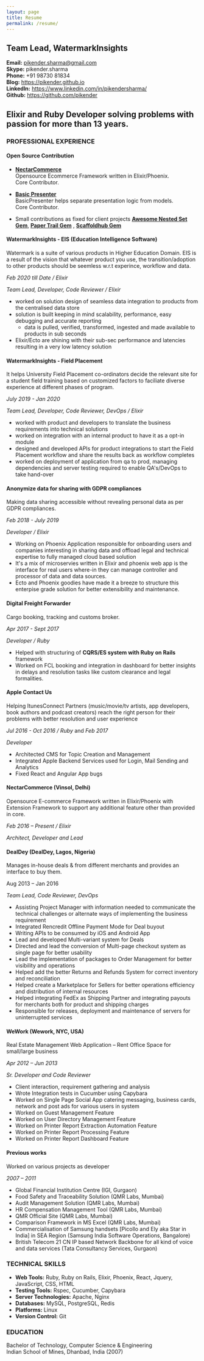 ```yaml
---
layout: page
title: Resume
permalink: /resume/
---
```


## Team Lead, WatermarkInsights  
**Email:** <pikender.sharma@gmail.com>  
**Skype:** pikender.sharma  
**Phone:** +91 98730 81834  
**Blog:** <https://pikender.github.io>  
**LinkedIn:** <https://www.linkedin.com/in/pikendersharma/>  
**Github:** <https://github.com/pikender>  

## Elixir and Ruby Developer solving problems with passion for more than 13 years.

### PROFESSIONAL EXPERIENCE

#### Open Source Contribution

- [**NectarCommerce**](https://github.com/vinsol/nectarcommerce)  
  Opensource Ecommerce Framework written in Elixir/Phoenix.  
  Core Contributor.

- [**Basic Presenter**](https://github.com/vinsol/basic_presenter)  
  BasicPresenter helps separate presentation logic from models.  
  Core Contributor.

- Small contributions as fixed for client projects [**Awesome Nested Set
Gem**](https://github.com/collectiveidea/awesome_nested_set/commit/45285d7ca4b3900745756d2037ded2f9c674a373),
[**Paper Trail
Gem**](https://github.com/airblade/paper_trail/commit/4bb7306ccfa845399ef53a676935982453d51617)
, [**Scaffoldhub Gem**](https://github.com/pikender/UploadExcel)  

#### WatermarkInsights - EIS (Education Intelligence Software)

Watermark is a suite of various products in Higher Education Domain. EIS
is a result of the vision that whatever product you use, the
transition/adoption to other products should be seemless w.r.t
experince, workflow and data.

*Feb 2020 till Date / Elixir*

*Team Lead, Developer, Code Reviewer / Elixir*

- worked on solution design of seamless data integration to products
from the centralised data store
- solution is built keeping in mind scalability, performance, easy debugging
and accurate reporting
  - data is pulled, verified, transformed, ingested and made available to
products in sub seconds
- Elixir/Ecto are shining with their sub-sec performance and latencies
resulting in a very low latency solution

#### WatermarkInsights - Field Placement

It helps University Field Placement co-ordinators decide the relevant site for a
student field training based on customized factors to faciliate
diverse experience at different phases of program.

*July 2019 - Jan 2020*

*Team Lead, Developer, Code Reviewer, DevOps / Elixir*

- worked with product and developers to translate the business
requirements into technical solutions
- worked on integration with an internal product to have it as a opt-in module
- designed and developed APIs for product integrations to start the
Field Placement workflow and share the results back as workflow
completes
- worked on deployment of application from qa to prod, managing
dependencies and server testing required to enable QA's/DevOps to take
hand-over

#### Anonymize data for sharing with GDPR compliances

Making data sharing accessible without revealing personal data as per
GDPR compliances.

*Feb 2018 - July 2019*

*Developer / Elixir*

- Working on Phoenix Application responsible for onboarding users and
companies interesting in sharing data and offload legal and technical
expertise to fully managed cloud based solution
- It's a mix of microservies written in Elixir and phoenix web app is
the interface for real users where-in they can manage controller and
processor of data and data sources.
- Ecto and Phoenix goodies have made it a breeze to structure this
enterpise grade solution for better extensibility and maintenance.

#### Digital Freight Forwarder

Cargo booking, tracking and customs broker.

*Apr 2017 - Sept 2017*

*Developer / Ruby*

- Helped with structuring of **CQRS/ES system with Ruby on Rails** framework
- Worked on FCL booking and integration in dashboard for better insights
in delays and resolution tasks like custom clearance and legal
formalities.

#### Apple Contact Us

Helping ItunesConnect Partners (music/movie/tv artists, app developers, book authors and podcast creators) reach the right person for their problems with better resolution and user experience

*Jul 2016 - Oct 2016 / Ruby* and *Feb 2017*

*Developer*

- Architected CMS for Topic Creation and Management
- Integrated Apple Backend Services used for Login, Mail Sending and Analytics
- Fixed React and Angular App bugs

#### NectarCommerce (Vinsol, Delhi)

Opensource E-commerce Framework written in Elixir/Phoenix with Extension Framework to support any additional feature other than provided in core.

*Feb 2016 – Present / Elixir*

*Architect, Developer and Lead*

#### DealDey (DealDey, Lagos, Nigeria)

Manages in-house deals & from different merchants and provides an interface to buy them.

Aug 2013 – Jan 2016

*Team Lead, Code Reviewer, DevOps*

- Assisting Project Manager with information needed to communicate the technical challenges or alternate ways of implementing the business requirement
- Integrated Rencredit Offline Payment Mode for Deal buyout
- Writing APIs to be consumed by iOS and Android App
- Lead and developed Multi-variant system for Deals
- Directed and lead the conversion of Multi-page checkout system as single page for better usability
- Lead the implementation of packages to Order Management for better visibility and operations
- Helped add the better Returns and Refunds System for correct inventory and reconciliation
- Helped create a Marketplace for Sellers for better operations efficiency and distribution of internal resources
- Helped integrating FedEx as Shipping Partner and integrating payouts for merchants both for product and shipping charges
- Responsible for releases, deployment and maintenance of servers for uninterrupted services

#### WeWork (Wework, NYC, USA)

Real Estate Management Web Application – Rent Office Space for small/large business

*Apr 2012 – Jun 2013*

*Sr. Developer and Code Reviewer*

- Client interaction, requirement gathering and analysis
- Wrote Integration tests in Cucumber using Capybara
- Worked on Single Page Social App catering messaging, business cards, network and post ads for various users in system
- Worked on Guest Management Feature
- Worked on User Directory Management Feature
- Worked on Printer Report Extraction Automation Feature
- Worked on Printer Report Processing Feature
- Worked on Printer Report Dashboard Feature

#### Previous works

Worked on various projects as developer

*2007 – 2011*

- Global Financial Institution Centre (IGI, Gurgaon)
- Food Safety and Traceability Solution (QMR Labs, Mumbai)
- Audit Management Solution (QMR Labs, Mumbai)
- HR Compensation Management Tool (QMR Labs, Mumbai)
- QMR Official Site (QMR Labs, Mumbai)
- Comparison Framework in MS Excel (QMR Labs, Mumbai)
- Commercialisation of Samsung handsets [Picollo and Ely aka Star in India] in SEA Region (Samsung India Software Operations, Bangalore)
- British Telecom 21 CN IP based Network Backbone for all kind of voice and data services (Tata Consultancy Services, Gurgaon)

### TECHNICAL SKILLS

- **Web Tools:** Ruby, Ruby on Rails, Elixir, Phoenix, React, Jquery, JavaScript, CSS, HTML
- **Testing Tools:** Rspec, Cucumber, Capybara
- **Server Technologies:** Apache, Nginx
- **Databases:** MySQL, PostgreSQL, Redis
- **Platforms:** Linux
- **Version Control:** Git

### EDUCATION

Bachelor of Technology, Computer Science & Engineering  
Indian School of Mines, Dhanbad, India (2007)

